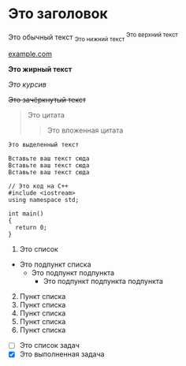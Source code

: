 # Это заголовок
Это обычный текст
<sub> Это нижний текст </sub>
<sup> Это верхний текст </sup>

[example.com](http://example.com)

**Это жирный текст**

*Это курсив*

~~Это зачёркнутый текст~~

> Это цитата
> > Это вложенная цитата

`Это выделенный текст`

```
Вставьте ваш текст сюда
Вставьте ваш текст сюда
Вставьте ваш текст сюда
```

```С++
// Это код на С++
#include <iostream>
using namespace std;

int main()
{
  return 0;
}

```

1. Это список
  - Это подпункт списка
    - Это подпункт подпункта
      - Это подпункт подпункта подпункта 
    
2. Пункт списка
3. Пункт списка
4. Пункт списка
5. Пункт списка
6. Пункт списка

 - [ ] Это список задач
 - [x] Это выполненная задача
